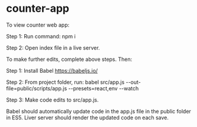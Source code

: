 # counter-app
To view counter web app:

Step 1: Run command:
npm i

Step 2: Open index file in a live server.

To make further edits, complete above steps. Then:

Step 1: Install Babel
https://babeljs.io/

Step 2:
From project folder, run:
babel src/app.js --out-file=public/scripts/app.js --presets=react,env --watch

Step 3:
Make code edits to src/app.js.

Babel should automatically update code in the app.js file in the public folder in ES5. Liver server should render the updated code on each save.